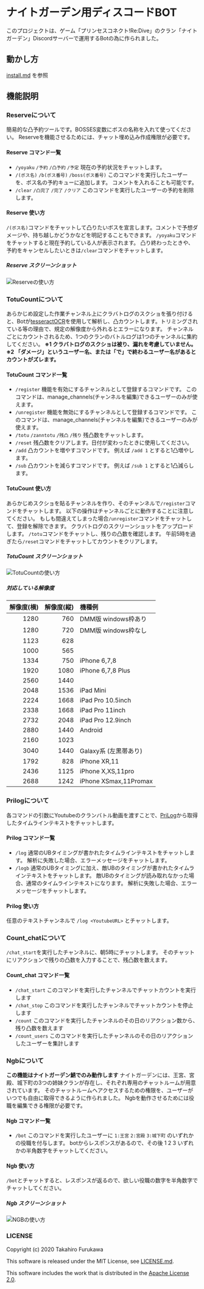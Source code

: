 # ナイトガーデン用ディスコードBOT

このプロジェクトは、ゲーム「プリンセスコネクト!Re:Dive」のクラン「ナイトガーデン」Discordサーバーで運用するBotの為に作られました。

## 動かし方

[install.md](./install.md) を参照

## 機能説明

### Reserveについて

簡易的な凸予約ツールです。BOSSES変数にボスの名称を入れて使ってください。
Reserveを機能させるためには、チャット埋め込み作成権限が必要です。

#### Reserve コマンド一覧

- `/yoyaku` `/予約` `/凸予約` `/予定`
現在の予約状況をチャットします。
- `/(ボス名)` `/b(ボス番号)` `/boss(ボス番号)`
このコマンドを実行したユーザーを、ボス名の予約キューに追加します。
コメントを入れることも可能です。
- `/clear` `/凸完了` `/完了` `/クリア`
このコマンドを実行したユーザーの予約を削除します。

#### Reserve 使い方

`/(ボス名)`コマンドをチャットして凸りたいボスを宣言します。コメントで予想ダメージや、持ち越しかどうかなどを明記することもできます。
`/yoyaku`コマンドをチャットすると現在予約している人が表示されます。
凸り終わったときや、予約をキャンセルしたいときは`/clear`コマンドをチャットします。

##### Reserve スクリーンショット

![Reserveの使い方](https://user-images.githubusercontent.com/60592959/90522030-33512c80-e1a6-11ea-845c-1b69341399f5.png)

### TotuCountについて

あらかじめ設定した作業チャンネル上にクラバトログのスクショを張り付けると、Botが[tesseractOCR](https://github.com/tesseract-ocr)を使用して解析し、凸カウントします。トリミングされている等の理由で、規定の解像度から外れるとエラーになります。
チャンネルごとにカウントされるため、1つのクランのバトルログは1つのチャンネルに集約してください。
**※1 クラバトログのスクショは被り、漏れを考慮していません。**
**※2 「ダメージ」というユーザー名、または「で」で終わるユーザー名があるとカウントがズレます。**

#### TotuCount コマンド一覧

- `/register`
機能を有効にするチャンネルとして登録するコマンドです。
このコマンドは、manage_channels(チャンネルを編集)できるユーザーのみが使えます。
- `/unregister`
機能を無効にするチャンネルとして登録するコマンドです。
このコマンドは、manage_channels(チャンネルを編集)できるユーザーのみが使えます。
- `/totu` `/zanntotu` `/残凸` `/残り`
残凸数をチャットします。
- `/reset`
残凸数をクリアします。日付が変わったときに使用してください。
- `/add`
凸カウントを増やすコマンドです。
例えば `/add 1` とすると1凸増やします。
- `/sub`
凸カウントを減らすコマンドです。
例えば `/sub 1` とすると1凸減らします。

#### TotuCount 使い方

あらかじめスクショを貼るチャンネルを作り、そのチャンネルで`/register`コマンドをチャットします。
以下の操作はチャンネルごとに動作することに注意してください。
もしも間違えてしまった場合`/unregister`コマンドをチャットして、登録を解除できます。
クラバトログのスクリーンショットをアップロードします。
`/totu`コマンドをチャットし、残りの凸数を確認します。
午前5時を過ぎたら`/reset`コマンドをチャットしてカウントをクリアします。

##### TotuCount スクリーンショット

![TotuCountの使い方](https://user-images.githubusercontent.com/60592959/90522080-4106b200-e1a6-11ea-8987-b1eaec31b03a.png)

##### 対応している解像度

| 解像度(横) | 解像度(縦) | 機種例 |
|-----:|-----:|:---------------------|
| 1280 |  760 | DMM版 windows枠あり   |
| 1280 |  720 | DMM版 windows枠なし   |
| 1123 |  628 |                      |
| 1000 |  565 |                      |
| 1334 |  750 | iPhone 6,7,8         |
| 1920 | 1080 | iPhone 6,7,8 Plus    |
| 2560 | 1440 |                      |
| 2048 | 1536 | iPad Mini            |
| 2224 | 1668 | iPad Pro 10.5inch    |
| 2338 | 1668 | iPad Pro 11inch      |
| 2732 | 2048 | iPad Pro 12.9inch    |
| 2880 | 1440 | Android              |
| 2160 | 1023 |                      |
| 3040 | 1440 | Galaxy系 (左黒帯あり) |
| 1792 |  828 | iPhone XR,11         |
| 2436 | 1125 | iPhone X,XS,11pro    |
| 2688 | 1242 | iPhone XSmax,11Promax|

### Prilogについて

各コマンドの引数にYoutubeのクランバトル動画を渡すことで、[PriLog](https://prilog.jp/)から取得したタイムラインテキストをチャットします。

#### Prilog コマンド一覧

- `/log`
  通常のUBタイミングが書かれたタイムラインテキストをチャットします。
  解析に失敗した場合、エラーメッセージをチャットします。
- `/logb`
  通常のUBタイミングに加え、敵UBのタイミングが書かれたタイムラインテキストをチャットします。
  敵UBのタイミングが読み取れなかった場合、通常のタイムラインテキストになります。
  解析に失敗した場合、エラーメッセージをチャットします。

#### Prilog 使い方

任意のテキストチャンネルで `/log <YoutubeURL>` とチャットします。

### Count_chatについて

`/chat_start`を実行したチャンネルに、朝5時にチャットします。
そのチャットにリアクションで残りの凸数を入力することで、残凸数を数えます。

#### Count_chat コマンド一覧

- `/chat_start`
  このコマンドを実行したチャンネルでチャットカウントを実行します
- `/chat_stop`
  このコマンドを実行したチャンネルでチャットカウントを停止します
- `/count`
  このコマンドを実行したチャンネルのその日のリアクション数から、残り凸数を数えます
- `/count_users`
  このコマンドを実行したチャンネルのその日のリアクションしたユーザーを集計します

### Ngbについて

**この機能はナイトガーデン鯖でのみ動作します**
ナイトガーデンには、王宮、宮殿、城下町の3つの姉妹クランが存在し、それぞれ専用のチャットルームが用意されています。
そのチャットルームへアクセスするための権限を、ユーザーがいつでも自由に取得できるように作られました。
Ngbを動作させるためには役職を編集できる権限が必要です。

#### Ngb コマンド一覧

- `/bot`
このコマンドを実行したユーザーに `1:王宮` `2:宮殿` `3:城下町` のいずれかの役職を付与します。
botからレスポンスがあるので、その後 1 2 3 いずれかの半角数字をチャットしてください。

#### Ngb 使い方

`/bot`とチャットすると、レスポンスが返るので、欲しい役職の数字を半角数字でチャットしてください。

##### Ngb スクリーンショット

![NGBの使い方](https://user-images.githubusercontent.com/60592959/90521898-06047e80-e1a6-11ea-89cd-2c930b07cff2.png)

### LICENSE

Copyright (c) 2020 Takahiro Furukawa

This software is released under the MIT License, see [LICENSE.md](/LICENSE.md).

This software includes the work that is distributed in the [Apache License 2.0](http://www.apache.org/licenses/LICENSE-2.0 "Apache License Version 2.0").
